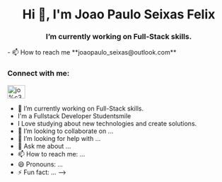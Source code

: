 <h1 align="center">Hi 👋, I'm Joao Paulo Seixas Felix</h1>
<h3 align="center">I’m currently working on Full-Stack skills.</h3>
- 📫 How to reach me **joaopaulo_seixas@outlook.com**
<h3 align="left">Connect with me:</h3>
<p align="left">
<a href="https://linkedin.com/in/jo%c3%a3o-paulo-seixas-felix/" target="blank"><img align="center" src="https://raw.githubusercontent.com/rahuldkjain/github-profile-readme-generator/master/src/images/icons/Social/linked-in-alt.svg" alt="jo%c3%a3o-paulo-seixas-felix/" height="30" width="40" /></a>
</p>

- 🔭 I’m currently working on Full-Stack skills.
- I'm a Fullstack Developer Studentsmile
- I Love studying about new technologies and create solutions.
- 👯 I’m looking to collaborate on ...
- 🤔 I’m looking for help with ...
- 💬 Ask me about ...
- 📫 How to reach me: ...
- 😄 Pronouns: ...
- ⚡ Fun fact: ...
-->
